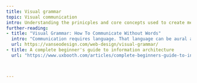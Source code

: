 ```yaml
---
title: Visual grammar
topic: Visual communication
intro: Understanding the prinicples and core concepts used to create meaning visually.
further-reading:
- title: "Visual Grammar: How To Communicate Without Words"
  intro: "Communication requires language. That language can be aural as in the spoken word, it can be gestural as in sign language, or it can be visual as in design. The more you understand any language the better you can communicate using that language."
  url: https://vanseodesign.com/web-design/visual-grammar/
- title: A complete beginner's guide to information architecture
  url: "https://www.uxbooth.com/articles/complete-beginners-guide-to-information-architecture/"



---
```






